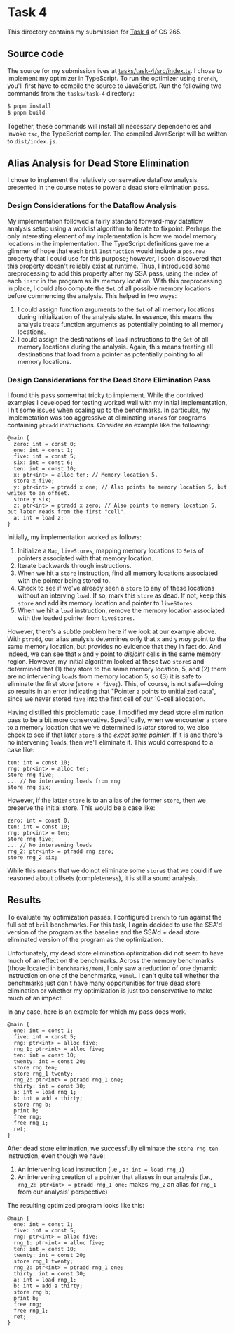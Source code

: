 # Task 4

This directory contains my submission for [Task 4](https://github.com/mwillsey/cs265/blob/2024-fall/lessons/05-memory.md#task) of CS 265.

## Source code

The source for my submission lives at [tasks/task-4/src/index.ts](https://github.com/parkerziegler/bril/blob/main/tasks/task-4/src/index.ts). I chose to implement my optimizer in TypeScript. To run the optimizer using `brench`, you'll first have to compile the source to JavaScript. Run the following two commands from the `tasks/task-4` directory:

```sh
$ pnpm install
$ pnpm build
```

Together, these commands will install all necessary dependencies and invoke `tsc`, the TypeScript compiler. The compiled JavaScript will be written to `dist/index.js`.

## Alias Analysis for Dead Store Elimination

I chose to implement the relatively conservative dataflow analysis presented in the course notes to power a dead store elimination pass.

### Design Considerations for the Dataflow Analysis

My implementation followed a fairly standard forward-may dataflow analysis setup using a worklist algorithm to iterate to fixpoint. Perhaps the only interesting element of my implementation is how we model memory locations in the implementation. The TypeScript definitions gave me a glimmer of hope that each `bril` `Instruction` would include a `pos.row` property that I could use for this purpose; however, I soon discovered that this property doesn't reliably exist at runtime. Thus, I introduced some preprocessing to add this property after my SSA pass, using the index of each `instr` in the program as its memory location. With this preprocessing in place, I could also compute the `Set` of all possible memory locations before commencing the analysis. This helped in two ways:

1. I could assign function arguments to the `Set` of all memory locations during initialization of the analysis state. In essence, this means the analysis treats function arguments as potentially pointing to all memory locations.
2. I could assign the destinations of `load` instructions to the `Set` of all memory locations during the analysis. Again, this means treating all destinations that load from a pointer as potentially pointing to all memory locations.

### Design Considerations for the Dead Store Elimination Pass

I found this pass somewhat tricky to implement. While the contrived examples I developed for testing worked well with my initial implementation, I hit some issues when scaling up to the benchmarks. In particular, my implemetation was too aggressive at eliminating `store`s for programs containing `ptradd` instructions. Consider an example like the following:

```
@main {
  zero: int = const 0;
  one: int = const 1;
  five: int = const 5;
  six: int = const 6;
  ten: int = const 10;
  x: ptr<int> = alloc ten; // Memory location 5.
  store x five;
  y: ptr<int> = ptradd x one; // Also points to memory location 5, but writes to an offset.
  store y six;
  z: ptr<int> = ptradd x zero; // Also points to memory location 5, but later reads from the first "cell".
  a: int = load z;
}
```

Initially, my implementation worked as follows:

1. Initialize a `Map`, `liveStores`, mapping memory locations to `Set`s of pointers associated with that memory location.
2. Iterate backwards through instructions.
3. When we hit a `store` instruction, find all memory locations associated with the pointer being stored to.
4. Check to see if we've already seen a `store` to any of these locations without an interving `load`. If so, mark this `store` as dead. If not, keep this `store` and add its memory location and pointer to `liveStores`.
5. When we hit a `load` instruction, remove the memory location associated with the loaded pointer from `liveStores`.

However, there's a subtle problem here if we look at our example above. With `ptradd`, our alias analysis determines only that `x` and `y` _may_ point to the same memory location, but provides no evidence that they in fact do. And indeed, we can see that `x` and `y` point to _disjoint_ cells in the same memory region. However, my initial algorithm looked at these two `store`s and determined that (1) they store to the same memory location, 5, and (2) there are no intervening `load`s from memory location 5, so (3) it is safe to eliminate the first store (`store x five;`). This, of course, is not safe—doing so results in an error indicating that "Pointer `z` points to unitialized data", since we never stored `five` into the first cell of our 10-cell allocation.

Having distilled this problematic case, I modified my dead store elimination pass to be a bit more conservative. Specifically, when we encounter a `store` to a memory location that we've determined is _later_ stored to, we also check to see if that later `store` is the _exact same pointer_. If it is and there's no intervening `load`s, then we'll eliminate it. This would correspond to a case like:

```
ten: int = const 10;
rng: ptr<int> = alloc ten;
store rng five;
... // No intervening loads from rng
store rng six;
```

However, if the latter `store` is to an alias of the former `store`, then we preserve the initial store. This would be a case like:

```
zero: int = const 0;
ten: int = const 10;
rng: ptr<int> = ten;
store rng five;
... // No intervening loads
rng_2: ptr<int> = ptradd rng zero;
store rng_2 six;
```

While this means that we do not eliminate some `store`s that we could if we reasoned about offsets (completeness), it is still a sound analysis.

## Results

To evaluate my optimization passes, I configured `brench` to run against the full set of `bril` benchmarks. For this task, I again decided to use the SSA'd version of the program as the baseline and the SSA'd + dead store eliminated version of the program as the optimization.

Unfortunately, my dead store elimination optimization did not seem to have much of an effect on the benchmarks. Across the memory benchmarks (those located in `benchmarks/mem`), I only saw a reduction of one dynamic instruction on one of the benchmarks, `vsmul`. I can't quite tell whether the benchmarks just don't have many opportunities for true dead store elimination or whether my optimization is just too conservative to make much of an impact.

In any case, here is an example for which my pass does work.

```
@main {
  one: int = const 1;
  five: int = const 5;
  rng: ptr<int> = alloc five;
  rng_1: ptr<int> = alloc five;
  ten: int = const 10;
  twenty: int = const 20;
  store rng ten;
  store rng_1 twenty;
  rng_2: ptr<int> = ptradd rng_1 one;
  thirty: int = const 30;
  a: int = load rng_1;
  b: int = add a thirty;
  store rng b;
  print b;
  free rng;
  free rng_1;
  ret;
}
```

After dead store elimination, we successfully eliminate the `store rng ten` instruction, even though we have:

1. An intervening `load` instruction (i.e., `a: int = load rng_1`)
2. An intervening creation of a pointer that aliases in our analysis (i.e., `rng_2: ptr<int> = ptradd rng_1 one;` makes `rng_2` an alias for `rng_1` from our analysis' perspective)

The resulting optimized program looks like this:

```
@main {
  one: int = const 1;
  five: int = const 5;
  rng: ptr<int> = alloc five;
  rng_1: ptr<int> = alloc five;
  ten: int = const 10;
  twenty: int = const 20;
  store rng_1 twenty;
  rng_2: ptr<int> = ptradd rng_1 one;
  thirty: int = const 30;
  a: int = load rng_1;
  b: int = add a thirty;
  store rng b;
  print b;
  free rng;
  free rng_1;
  ret;
}
```
